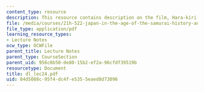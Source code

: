 ```yaml
---
content_type: resource
description: This resource contains description on the film, Hara-kiri.
file: /media/courses/21h-522-japan-in-the-age-of-the-samurai-history-and-film-fall-2006/84d5088c95f4dc4fe5355eaed8d73096_dl_lec24.pdf
file_type: application/pdf
learning_resource_types:
- Lecture Notes
ocw_type: OCWFile
parent_title: Lecture Notes
parent_type: CourseSection
parent_uid: 956c0b50-de80-15b2-ef2a-96cfdf39519b
resourcetype: Document
title: dl_lec24.pdf
uid: 84d5088c-95f4-dc4f-e535-5eaed8d73096
---
```


